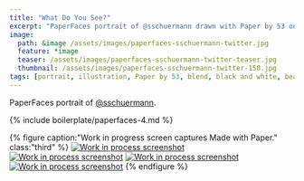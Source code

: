 ```yaml
---
title: "What Do You See?"
excerpt: "PaperFaces portrait of @sschuermann drawn with Paper by 53 on an iPad."
image: 
  path: &image /assets/images/paperfaces-sschuermann-twitter.jpg 
  feature: *image
  teaser: /assets/images/paperfaces-sschuermann-twitter-teaser.jpg
  thumbnail: /assets/images/paperfaces-sschuermann-twitter-150.jpg
tags: [portrait, illustration, Paper by 53, blend, black and white, beard]
---
```


PaperFaces portrait of [@sschuermann](https://twitter.com/sschuermann).

{% include boilerplate/paperfaces-4.md %}

{% figure caption:"Work in progress screen captures Made with Paper." class:"third" %}
[![Work in process screenshot](/assets/images/paperfaces-sschuermann-process-1-600.jpg)](/assets/images/paperfaces-sschuermann-process-1-lg.jpg) [![Work in process screenshot](/assets/images/paperfaces-sschuermann-process-2-600.jpg)](/assets/images/paperfaces-sschuermann-process-2-lg.jpg) [![Work in process screenshot](/assets/images/paperfaces-sschuermann-process-3-600.jpg)](/assets/images/paperfaces-sschuermann-process-3-lg.jpg) [![Work in process screenshot](/assets/images/paperfaces-sschuermann-process-4-600.jpg)](/assets/images/paperfaces-sschuermann-process-4-lg.jpg)
{% endfigure %}
